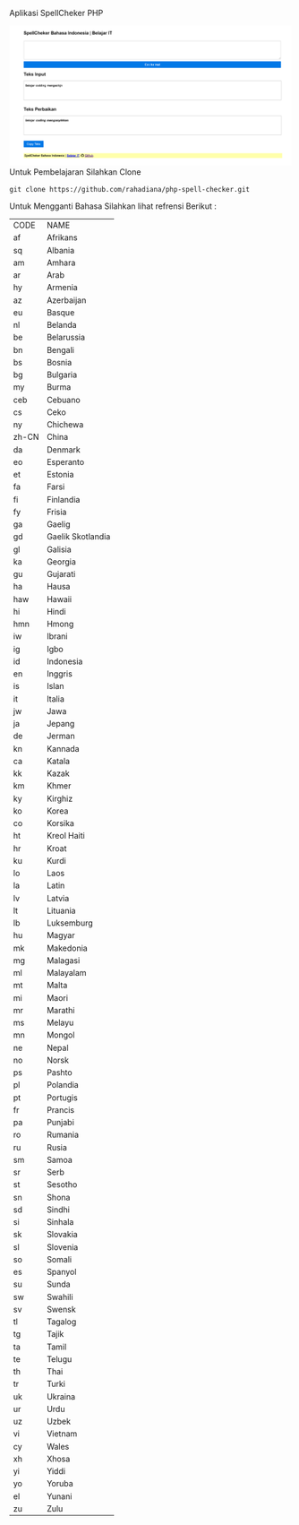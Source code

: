 Aplikasi SpellCheker PHP

![Aplikasi SpellCheker PHP](https://github.com/rahadiana/php-spell-checker/raw/master/Cover-Image.png)
Untuk Pembelajaran Silahkan Clone

    git clone https://github.com/rahadiana/php-spell-checker.git


Untuk Mengganti Bahasa Silahkan lihat refrensi Berikut : 

    
| | | 
| --- | --- | 
| CODE| NAME| 
| af| Afrikans| 
| sq| Albania| 
| am| Amhara| 
| ar| Arab| 
| hy| Armenia| 
| az| Azerbaijan| 
| eu| Basque| 
| nl| Belanda| 
| be| Belarussia| 
| bn| Bengali| 
| bs| Bosnia| 
| bg| Bulgaria| 
| my| Burma| 
| ceb| Cebuano| 
| cs| Ceko| 
| ny| Chichewa| 
| zh-CN| China| 
| da| Denmark| 
| eo| Esperanto| 
| et| Estonia| 
| fa| Farsi| 
| fi| Finlandia| 
| fy| Frisia| 
| ga| Gaelig| 
| gd| Gaelik Skotlandia| 
| gl| Galisia| 
| ka| Georgia| 
| gu| Gujarati| 
| ha| Hausa| 
| haw| Hawaii| 
| hi| Hindi| 
| hmn| Hmong| 
| iw| Ibrani| 
| ig| Igbo| 
| id| Indonesia| 
| en| Inggris| 
| is| Islan| 
| it| Italia| 
| jw| Jawa| 
| ja| Jepang| 
| de| Jerman| 
| kn| Kannada| 
| ca| Katala| 
| kk| Kazak| 
| km| Khmer| 
| ky| Kirghiz| 
| ko| Korea| 
| co| Korsika| 
| ht| Kreol Haiti| 
| hr| Kroat| 
| ku| Kurdi| 
| lo| Laos| 
| la| Latin| 
| lv| Latvia| 
| lt| Lituania| 
| lb| Luksemburg| 
| hu| Magyar| 
| mk| Makedonia| 
| mg| Malagasi| 
| ml| Malayalam| 
| mt| Malta| 
| mi| Maori| 
| mr| Marathi| 
| ms| Melayu| 
| mn| Mongol| 
| ne| Nepal| 
| no| Norsk| 
| ps| Pashto| 
| pl| Polandia| 
| pt| Portugis| 
| fr| Prancis| 
| pa| Punjabi| 
| ro| Rumania| 
| ru| Rusia| 
| sm| Samoa| 
| sr| Serb| 
| st| Sesotho| 
| sn| Shona| 
| sd| Sindhi| 
| si| Sinhala| 
| sk| Slovakia| 
| sl| Slovenia| 
| so| Somali| 
| es| Spanyol| 
| su| Sunda| 
| sw| Swahili| 
| sv| Swensk| 
| tl| Tagalog| 
| tg| Tajik| 
| ta| Tamil| 
| te| Telugu| 
| th| Thai| 
| tr| Turki| 
| uk| Ukraina| 
| ur| Urdu| 
| uz| Uzbek| 
| vi| Vietnam| 
| cy| Wales| 
| xh| Xhosa| 
| yi| Yiddi| 
| yo| Yoruba| 
| el| Yunani| 
| zu| Zulu| 
